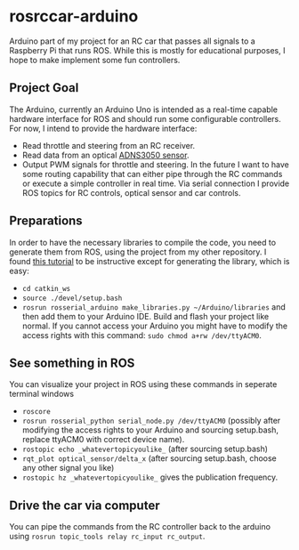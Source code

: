 # rosrccar-arduino
Arduino part of my project for an RC car that passes all signals to a Raspberry Pi that runs ROS. While this is mostly for educational purposes, I hope to make implement some fun controllers.

## Project Goal
The Arduino, currently an Arduino Uno is intended as a real-time capable hardware interface for ROS and should run some configurable controllers.
For now, I intend to provide the hardware interface:
* Read throttle and steering from an RC receiver.
* Read data from an optical [ADNS3050 sensor](https://github.com/Tom101222/Adns-3050-Optical-Sensor).
* Output PWM signals for throttle and steering.
In the future I want to have some routing capability that can either pipe through the RC commands or execute a simple controller in real time.
Via serial connection I provide ROS topics for RC controls, optical sensor and car controls.

## Preparations
In order to have the necessary libraries to compile the code, you need to generate them from ROS, using the project from my other repository. I found [this tutorial](https://maker.pro/arduino/tutorial/how-to-use-arduino-with-robot-operating-system-ros) to be instructive except for generating the library, which is easy: 
* `cd catkin_ws`
* `source ./devel/setup.bash`
* `rosrun rosserial_arduino make_libraries.py ~/Arduino/libraries`
and then add them to your Arduino IDE. Build and flash your project like normal. If you cannot access your Arduino you might have to modify the access rights with this command: `sudo chmod a+rw /dev/ttyACM0`.

## See something in ROS
You can visualize your project in ROS using these commands in seperate terminal windows
* `roscore`
* `rosrun rosserial_python serial_node.py /dev/ttyACM0` (possibly after modifying the access rights to your Arduino and sourcing setup.bash, replace ttyACM0 with correct device name).
* `rostopic echo _whatevertopicyoulike_` (after sourcing setup.bash)
* `rqt_plot optical_sensor/delta_x` (after sourcing setup.bash, choose any other signal you like)
* `rostopic hz _whatevertopicyoulike_` gives the publication frequency.

## Drive the car via computer
You can pipe the commands from the RC controller back to the arduino using `rosrun topic_tools relay rc_input rc_output`.